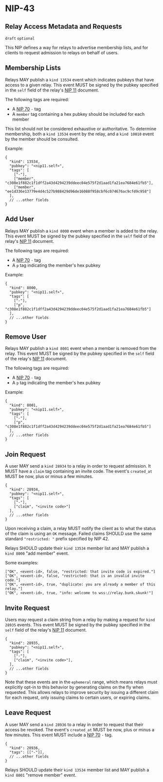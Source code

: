 NIP-43
======

Relay Access Metadata and Requests
----------------------------------

`draft` `optional`

This NIP defines a way for relays to advertise membership lists, and for clients to request admission to relays on behalf of users.

## Membership Lists

Relays MAY publish a `kind 13534` event which indicates pubkeys that have access to a given relay. This event MUST be signed by the pubkey specified in the `self` field of the relay's [NIP 11](./11.md) document.

The following tags are required:

- A [NIP 70](./70.md) `-` tag
- A `member` tag containing a hex pubkey should be included for each member

This list should not be considered exhaustive or authoritative. To determine membership, both a `kind 13534` event by the relay, and a `kind 10010` event by the member should be consulted.

Example:

```jsonc
{
  "kind": 13534,
  "pubkey": "<nip11.self>",
  "tags": [
    ["-"],
    ["member", "c308e1f882c1f1dff2a43d4294239ddeec04e575f2d1aad1fa21ea7684e61fb5"],
    ["member", "ee1d336e13779e4d4c527b988429d96de16088f958cbf6c074676ac9cfd9c958"]
  ],
  // ...other fields
}
```

## Add User

Relays MAY publish a `kind 8000` event when a member is added to the relay. This event MUST be signed by the pubkey specified in the `self` field of the relay's [NIP 11](./11.md) document.

The following tags are required:

- A [NIP 70](./70.md) `-` tag
- A `p` tag indicating the member's hex pubkey

Example:

```jsonc
{
  "kind": 8000,
  "pubkey": "<nip11.self>",
  "tags": [
    ["-"],
    ["p", "c308e1f882c1f1dff2a43d4294239ddeec04e575f2d1aad1fa21ea7684e61fb5"]
  ],
  // ...other fields
}
```

## Remove User

Relays MAY publish a `kind 8001` event when a member is removed from the relay. This event MUST be signed by the pubkey specified in the `self` field of the relay's [NIP 11](./11.md) document.

The following tags are required:

- A [NIP 70](./70.md) `-` tag
- A `p` tag indicating the member's hex pubkey

Example:

```jsonc
{
  "kind": 8001,
  "pubkey": "<nip11.self>",
  "tags": [
    ["-"],
    ["p", "c308e1f882c1f1dff2a43d4294239ddeec04e575f2d1aad1fa21ea7684e61fb5"]
  ],
  // ...other fields
}
```

## Join Request

A user MAY send a `kind 28934` to a relay in order to request admission. It MUST have a `claim` tag containing an invite code. The event's `created_at` MUST be now, plus or minus a few minutes.

```jsonc
{
  "kind": 28934,
  "pubkey": "<nip11.self>",
  "tags": [
    ["-"],
    ["claim", "<invite code>"]
  ],
  // ...other fields
}
```

Upon receiving a claim, a relay MUST notify the client as to what the status of the claim is using an `OK` message. Failed claims SHOULD use the same standard `"restricted: "` prefix specified by NIP 42.

Relays SHOULD update their `kind 13534` member list and MAY publish a `kind 8000` "add member" event.

Some examples:

```
["OK", <event-id>, false, "restricted: that invite code is expired."]
["OK", <event-id>, false, "restricted: that is an invalid invite code."]
["OK", <event-id>, true, "duplicate: you are already a member of this relay."]
["OK", <event-id>, true, "info: welcome to wss://relay.bunk.skunk!"]
```

## Invite Request

Users may request a claim string from a relay by making a request for `kind 28935` events. This event MUST be signed by the pubkey specified in the `self` field of the relay's [NIP 11](./11.md) document.

```jsonc
{
  "kind": 28935,
  "pubkey": "<nip11.self>",
  "tags": [
    ["-"],
    ["claim", "<invite code>"],
  ],
  // ...other fields
}
```

Note that these events are in the `ephemeral` range, which means relays must explicitly opt-in to this behavior by generating claims on the fly when requested. This allows relays to improve security by issuing a different claim for each request, only issuing claims to certain users, or expiring claims.

## Leave Request

A user MAY send a `kind 28936` to a relay in order to request that their access be revoked. The event's `created_at` MUST be now, plus or minus a few minutes. This event MUST include a [NIP 70](./70.md) `-` tag.

```jsonc
{
  "kind": 28936,
  "tags": [["-"]],
  // ...other fields
}
```

Relays SHOULD update their `kind 13534` member list and MAY publish a `kind 8001` "remove member" event.
